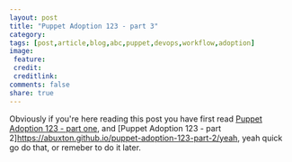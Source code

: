 ```yaml
---
layout: post
title: "Puppet Adoption 123 - part 3"
category:
tags: [post,article,blog,abc,puppet,devops,workflow,adoption]
image:
 feature:
 credit:
 creditlink:
comments: false
share: true
---
```

Obviously if you're here reading this post you have first read [Puppet Adoption 123 - part one](https://abuxton.github.io/puppet-adoption-123/), and [Puppet Adoption 123 - part 2]https://abuxton.github.io/puppet-adoption-123-part-2/yeah, yeah quick go do that, or remeber to do it later.
